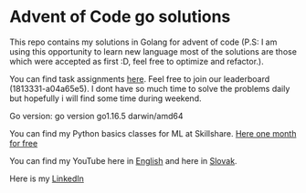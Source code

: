 # Advent of Code go solutions
This repo contains my solutions in Golang for advent of code (P.S: I am using this opportunity to learn new language most of the solutions are those which were accepted as first :D, feel free to optimize and refactor.).

You can find task assignments [here](https://adventofcode.com/2021). Feel free to join our leaderboard (1813331-a04a65e5). I dont have so much time to solve the problems daily but hopefully i will find some time during weekend. 

Go version: go version go1.16.5 darwin/amd64

You can find my Python basics classes for ML at Skillshare. [Here one month for free](https://www.skillshare.com/r/profile/Michal-Hucko/680547770)

You can find my YouTube here in [English](https://www.youtube.com/channel/UC3txju_D3cN_ETf5UmllydA) and here in [Slovak](https://www.youtube.com/channel/UChfHPD-cztBLoI-DJyRoSDQ). 

Here is my [LinkedIn](https://www.linkedin.com/in/michal-hucko/)